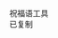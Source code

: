 <html lang="zh-CN">
<head>
  <meta charset="UTF-8">
  <meta name="viewport" content="width=device-width, initial-scale=1.0">
  <title>祝福语</title>
  <script src="https://cdn.tailwindcss.com"></script>
  <link href="https://cdn.jsdelivr.net/npm/font-awesome@4.7.0/css/font-awesome.min.css" rel="stylesheet">
  
  <script>
    tailwind.config = {
      theme: {
        extend: {
          colors: {
            primary: '#165DFF',
            success: '#00B42A',
            neutral: '#F5F7FA',
            'neutral-light': '#F9FAFB',
          },
          fontFamily: {
            inter: ['Inter', 'system-ui', 'sans-serif'],
          },
          boxShadow: {
            'micro': '0 1px 4px rgba(0,0,0,0.05)',
          },
          borderRadius: {
            'sm': '4px',
          }
        },
      }
    }
  </script>
  
  <style type="text/tailwindcss">
    body {
      overscroll-behavior: none;
    }
    .blessing-card {
      transition: transform 0.2s ease, box-shadow 0.2s ease;
    }
    .blessing-card:hover {
      transform: translateX(4px);
      box-shadow: 0 2px 8px rgba(22, 93, 255, 0.1);
    }
  </style>
</head>
<body class="font-inter bg-neutral-light min-h-screen">

  <main class="max-w-6xl mx-auto px-4 pb-12">
    <div class="grid grid-cols-1 gap-3" id="blessingContainer">
      <!-- 祝福语卡片动态生成 -->
    </div>
  </main>

  <footer class="bg-white border-t border-gray-200 py-3">
    <div class="text-center text-xs text-gray-500">
       祝福语工具     </div>
  </footer>

  <div id="toast" class="fixed bottom-6 left-1/2 transform -translate-x-1/2 bg-success text-white px-4 py-2 rounded-sm shadow-md opacity-0 transition-opacity duration-300">
    <i class="fa fa-check mr-1"></i>
    <span>已复制</span>
  </div>

  <script>
       const blessings = [
{id: 1, content: "冰镇快乐畅玩暑期"},
{id: 2, content: "祝大家7月快乐"},
{id: 3, content: "顺顺利利"},
{id: 4, content: "夏天快乐"},
{id: 5, content: "7月一定要留下美好回忆"},
{id: 6, content: "旅游高峰要到了"},
{id: 7, content: "不想出去看人山人海"},
{id: 8, content: "只想躺在空调房里玩放三2"},
{id: 9, content: "还有人能忍住不开空调吗"},
{id: 10, content: "求下雨求降温"},
{id: 11, content: "夏日炎炎心要甜"},
{id: 12, content: "西瓜冰啤享清闲"},
{id: 13, content: "阳光海浪沙滩边"},
{id: 14, content: "压力烦恼随浪花走远"},
{id: 15, content: "尽情拥抱这夏天"},
{id: 16, content: "冰镇西瓜甜到心尖"},
{id: 17, content: "好友相聚笑声连连"},
{id: 18, content: "夏日快乐就在眼前"},
{id: 19, content: "泳池派对尽情闹"},
{id: 20, content: "烧烤飘香晚风好"},
{id: 21, content: "盛夏时光皆尽欢"},
{id: 22, content: "晚风轻拂星满天"},
{id: 23, content: "露营烧烤乐无边"},
{id: 24, content: "夏日悠长好梦甜"},
{id: 25, content: "冰饮在手暑气消"},
{id: 26, content: "欢歌笑语兴致高"},
{id: 27, content: "玩转夏日乐淘淘"},
{id: 28, content: "冰汽水冒泡"},
{id: 29, content: "西瓜最中间那块留给你"},
{id: 30, content: "夏天就要这么甜"},
{id: 31, content: "烧烤摊的烟火气"},
{id: 32, content: "晚风里的碰杯声"},
{id: 33, content: "好吃的和好玩的我都要"},
{id: 34, content: "去海边踩水花 34, content: "去海边踩水花"},
{id: 35, content: "去山顶吹晚风"},
{id: 36, content: "把快乐装满行囊"},
{id: 37, content: "阳光热烈"},
{id: 38, content: "笑容更要热烈"},
{id: 39, content: "蝉鸣是背景音"},
{id: 40, content: "树荫是休息区"},
{id: 41, content: "享受你的夏日节奏"},
{id: 42, content: "夏日微风里畅享轻松时光"},
{id: 43, content: "携快乐同行"},
{id: 44, content: "让每一刻都浸满惬意笑容"},
{id: 45, content: "于闲暇里拥抱自在美好"},
{id: 46, content: "愿欢乐常随左右"},
{id: 47, content: "尽享夏日悠闲与畅快"},
{id: 48, content: "漫步街头寻一份自在惬意"},
{id: 49, content: "树荫下小坐品一杯清茶"},
{id: 50, content: "享片刻宁静时光"},
{id: 51, content: "炎威天气日偏长"},
{id: 52, content: "汗湿轻罗倚画窗"},
{id: 53, content: "蜂蝶不知春已去"},
{id: 54, content: "又衔花瓣到兰房"},
{id: 55, content: "苍苍竹林寺"},
{id: 56, content: "杳杳钟声晚"},
{id: 57, content: "荷笠带斜阳"},
{id: 58, content: "青山独归远"},
{id: 59, content: "更漏沉沉人响绝"},
{id: 60, content: "唯有松风韵清切"},
{id: 61, content: "是非荣辱不相关"},
{id: 62, content: "独卧南轩半床月"},
{id: 63, content: "芰荷圆盖擢青青"},
{id: 64, content: "蓼草深丛聚晚萤"},
{id: 65, content: "风露渐凉人散后"},
{id: 66, content: "倚阑闲看一池星"},
{id: 67, content: "一钩新月上窗棂"},
{id: 68, content: "团扇轻摇出画屏"},
{id: 69, content: "自笑痴情犹未改"},
{id: 70, content: "也随弟妹扑流萤"},
{id: 71, content: "衡门客散静无哗"},
{id: 72, content: "唧唧虫声透碧纱"},
{id: 73, content: "消得夜凉清似水"},
{id: 74, content: "雨余残月在荷花"},
{id: 75, content: "沅溪夏晚足凉风"},
{id: 76, content: "春酒相携就竹丛"},
{id: 77, content: "莫道弦歌愁远谪"},
{id: 78, content: "青山明月不曾空"},
{id: 79, content: "僧舍清凉竹树新"},
{id: 80, content: "初经一雨洗诸尘"},
{id: 81, content: "微风忽起吹莲叶"},
{id: 82, content: "青玉盘中泻水银"},
{id: 83, content: "夏木阴阴欲放船"},
{id: 84, content: "黄鹂啼了落花天"},
{id: 85, content: "东园载酒西园醉"},
{id: 86, content: "摘尽枇杷一树金"},
{id: 87, content: "燕子将雏语夏深"},
{id: 88, content: "绿槐庭院不多阴"},
{id: 89, content: "西窗一雨无人见"},
{id: 90, content: "展尽芭蕉数尺心"},
{id: 91, content: "满园菜花开向夏"},
{id: 92, content: "一双蝴蝶飞上天"},
{id: 93, content: "北窗自有来薰处"},
{id: 94, content: "长夏何妨一枕高"},
{id: 95, content: "竹薄未能遮照遍"},
{id: 96, content: "西风我欲障葡萄"},
{id: 97, content: "江南孟夏天"},
{id: 98, content: "慈竹笋如编"},
{id: 99, content: "蜃气为楼阁"},
{id: 100, content: "蛙声作管弦"},
    ];

    // 渲染函数
    function renderBlessings() {
      const container = document.getElementById('blessingContainer');
      container.innerHTML = blessings.map(blessing => `
        <div class="blessing-card bg-white rounded-sm shadow-micro p-3">
          <div class="flex items-center mb-2">
            <div class="w-6 h-6 bg-primary/10 rounded-full flex items-center justify-center mr-2">
              <span class="text-primary font-semibold text-xs">${blessing.id}</span>
            </div>
            <p class="text-gray-800 text-xs ${blessing.content === '无' ? 'text-gray-400 italic' : ''}">
              ${blessing.content || '（无内容）'}
            </p>
          </div>
          <div class="flex justify-between items-center">
            <span class="text-xs text-gray-400">ID: ${blessing.id.toString().padStart(3, '0')}</span>

            <button class="copy-btn px-8 py-3 bg-primary text-white text-xs rounded-sm" data-id="${blessing.id}">
              <i class="fa fa-copy mr-0.5"></i> 复制
            </button>
          </div>
        </div>
      `).join('');

      // 绑定复制事件
      document.querySelectorAll('.copy-btn').forEach(btn => {
        btn.addEventListener('click', () => {
          const id = parseInt(btn.dataset.id);
          const content = blessings.find(b => b.id === id).content;
          if (content === '无') return showToast('无内容');
          navigator.clipboard.writeText(content).then(() => showToast());
        });
      });
    }

    
    // 初始化渲染
    document.addEventListener('DOMContentLoaded', renderBlessings);

    // 提示框
    function showToast(msg = '已复制') {
      const toast = document.getElementById('toast');
      toast.querySelector('span').textContent = msg;
      toast.classList.add('opacity-100');
      setTimeout(() => toast.classList.remove('opacity-100'), 1500);
    }
  </script>

    
